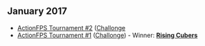 ## January 2017

* <a href="https://actionfps.blogspot.sg/2017/01/january-2017-tournament-2.html">ActionFPS Tournament #2</a> (<a href="http://challonge.com/actionfps_january_2017_2">Challonge</a>
* <a href="https://actionfps.blogspot.sg/2017/01/january-2017-tournament.html">ActionFPS Tournament #1</a> (<a href="http://challonge.com/actionfps_january_2017">Challonge</a>) - Winner: **<a href="https://actionfps.com/clan/?id=rc">Rising Cubers</a>**